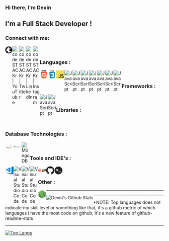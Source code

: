 ### Hi there, I'm Devin

## I'm a Full Stack Developer !

### Connect with me:

[<img align="left" alt="codeSTACKr.com" width="22px" src="https://raw.githubusercontent.com/iconic/open-iconic/master/svg/globe.svg" />][website]
[<img align="left" alt="codeSTACKr | YouTube" width="22px" src="https://cdn.jsdelivr.net/npm/simple-icons@v3/icons/youtube.svg" />][youtube]
[<img align="left" alt="codeSTACKr | Twitter" width="22px" src="https://cdn.jsdelivr.net/npm/simple-icons@v3/icons/twitter.svg" />][twitter]
[<img align="left" alt="codeSTACKr | LinkedIn" width="22px" src="https://cdn.jsdelivr.net/npm/simple-icons@v3/icons/linkedin.svg" />][linkedin]
[<img align="left" alt="codeSTACKr | Instagram" width="22px" src="https://cdn.jsdelivr.net/npm/simple-icons@v3/icons/instagram.svg" />][instagram]

<br />

### Languages :

[<img align="left" alt="HTML5" width="26px" src="https://raw.githubusercontent.com/github/explore/80688e429a7d4ef2fca1e82350fe8e3517d3494d/topics/html/html.png" />][htmlliink]
[<img align="left" alt="CSS3" width="26px" src="https://raw.githubusercontent.com/github/explore/80688e429a7d4ef2fca1e82350fe8e3517d3494d/topics/css/css.png" />][cssplaylist]
[<img align="left" alt="JavaScript" width="26px" src="https://raw.githubusercontent.com/github/explore/80688e429a7d4ef2fca1e82350fe8e3517d3494d/topics/javascript/javascript.png" />][jsplaylist]
[<img align="left" alt="JavaScript" width="26px" src="https://user-images.githubusercontent.com/34955185/91629035-e3af0400-e9e2-11ea-818a-4405cc24ffd9.png" />][jsplaylist]
[<img align="left" alt="JavaScript" width="26px" src="https://user-images.githubusercontent.com/34955185/91629207-85832080-e9e4-11ea-8653-61c016657db7.png" />][jsplaylist]
[<img align="left" alt="JavaScript" width="26px" src="https://user-images.githubusercontent.com/34955185/91628967-9e8ad200-e9e2-11ea-8613-a6439e036210.png" />][jsplaylist]
[<img align="left" alt="JavaScript" width="26px" src="https://user-images.githubusercontent.com/34955185/91629228-bb280980-e9e4-11ea-830f-b77cbccf7cc6.png" />][jsplaylist]
[<img align="left" alt="JavaScript" width="26px" src="https://user-images.githubusercontent.com/34955185/91629239-dbf05f00-e9e4-11ea-804b-a1c121658479.png" />][jsplaylist]
[<img align="left" alt="JavaScript" width="26px" src="https://user-images.githubusercontent.com/34955185/91629276-270a7200-e9e5-11ea-9fc8-69db87484529.png" />][jsplaylist]
[<img align="left" alt="JavaScript" width="26px" src="https://user-images.githubusercontent.com/34955185/91629453-e7dd2080-e9e6-11ea-8f47-17a4641d1627.png" />][jsplaylist]



<br />

### Frameworks :

[<img align="left" alt="JavaScript" width="26px" src="https://user-images.githubusercontent.com/34955185/91629507-4b674e00-e9e7-11ea-85e5-8493ac46589b.png" />][jsplaylist]
[<img align="left" alt="JavaScript" width="26px" src="https://user-images.githubusercontent.com/34955185/91629536-6f2a9400-e9e7-11ea-979e-521ada954e02.png" />][jsplaylist]

<br />

### Libraries :

<br />

### Database Technologies :

[<img align="left" alt="MySQL" width="26px" src="https://raw.githubusercontent.com/github/explore/80688e429a7d4ef2fca1e82350fe8e3517d3494d/topics/mysql/mysql.png" />][mysql]
[<img align="left" alt="MongoDB" width="26px" src="https://raw.githubusercontent.com/github/explore/80688e429a7d4ef2fca1e82350fe8e3517d3494d/topics/mongodb/mongodb.png" />][website]
[<img align="left" alt="MongoDB" width="26px" src="https://user-images.githubusercontent.com/34955185/91629589-e102dd80-e9e7-11ea-80b0-66a2e818a7a3.png" />][website]

<br />

### Tools and IDE's :

[<img align="left" alt="Visual Studio Code" width="26px" src="https://raw.githubusercontent.com/github/explore/80688e429a7d4ef2fca1e82350fe8e3517d3494d/topics/visual-studio-code/visual-studio-code.png" />][website]
[<img align="left" alt="Visual Studio Code" width="26px" src="https://user-images.githubusercontent.com/34955185/91629616-2aebc380-e9e8-11ea-9616-75e5b5eea635.png" />][website]
[<img align="left" alt="Visual Studio Code" width="26px" src="https://user-images.githubusercontent.com/34955185/91629637-51a9fa00-e9e8-11ea-8519-c97e87e3bfca.png" />][website]
[<img align="left" alt="Visual Studio Code" width="26px" src="https://user-images.githubusercontent.com/34955185/91629712-f62c3c00-e9e8-11ea-9dde-3aa51434387b.png" />][website]
[<img align="left" alt="Git" width="26px" src="https://raw.githubusercontent.com/github/explore/80688e429a7d4ef2fca1e82350fe8e3517d3494d/topics/git/git.png" />][website]
[<img align="left" alt="GitHub" width="26px" src="https://raw.githubusercontent.com/github/explore/78df643247d429f6cc873026c0622819ad797942/topics/github/github.png" />][website]
[<img align="left" alt="HTML5" width="26px" src="https://raw.githubusercontent.com/github/explore/80688e429a7d4ef2fca1e82350fe8e3517d3494d/topics/terminal/terminal.png" />][website]

<br />

### Other :

[<img align="left" alt="Node.js" width="26px" src="https://raw.githubusercontent.com/github/explore/80688e429a7d4ef2fca1e82350fe8e3517d3494d/topics/nodejs/nodejs.png" />][nodejs]

---

<img align="left" alt="Devin's Github Stats" src="https://github-readme-stats.vercel.app/api?username=devin1996&show_icons=true&hide_border=true" />

---

*NOTE: Top languages does not indicate my skill level or something like that, it's a github metric of which languages i have the most code on github, it's a new feature of github-readme-stats

---

[![Top Langs](https://github-readme-stats.vercel.app/api/top-langs/?username=devin1996&layout=compact)](https://github.com/devin1996/github-readme-stats)


[website]: https://devinchandula.blogspot.com
[twitter]: https://twitter.com/home
[youtube]: https://www.youtube.com/channel/UCxFysoCAiPmDnUN1cfFxvkw
[instagram]: https://www.instagram.com/devin_chandula
[linkedin]: https://www.linkedin.com/in/devin1996/
[jsplaylist]: https://g.co/kgs/M38Ej7
[cssplaylist]: https://g.co/kgs/t9WsF8
[htmlliink]: https://g.co/kgs/f2ZwTo
[nodejs]: https://g.co/kgs/pUm5V5
[mysql]: https://g.co/kgs/s1Wtbr
